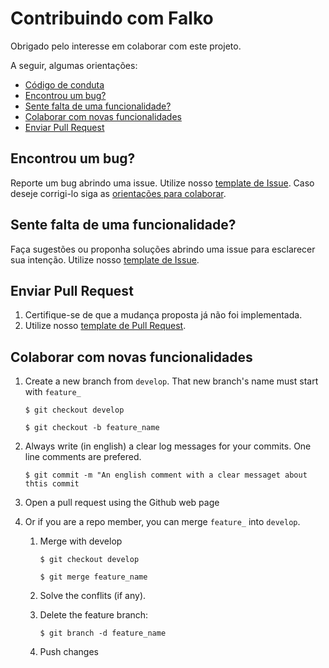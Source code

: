 # Contribuindo com Falko

Obrigado pelo interesse em colaborar com este projeto.

A seguir, algumas orientações:
- [Código de conduta](https://github.com/fga-gpp-mds/2018.1-Grupo2/blob/master/CODE_OF_CONDUCT.md)
- [Encontrou um bug?](#bug)
- [Sente falta de uma funcionalidade?](#funcionalidade)
- [Colaborar com novas funcionalidades](#colaborar)
- [Enviar Pull Request](#pullrequest)

## <a name="bug"></a> Encontrou um bug?
Reporte um bug abrindo uma issue. Utilize nosso [template de Issue](https://github.com/fga-gpp-mds/2018.1-Grupo2/blob/master/ISSUE_TEMPLATE.md).
Caso deseje corrigi-lo siga as [orientações para colaborar](#colaborar).

## <a name="funcionalidade"></a> Sente falta de uma funcionalidade?
Faça sugestões ou proponha soluções abrindo uma issue para esclarecer sua intenção. Utilize nosso [template de Issue](https://github.com/fga-gpp-mds/2018.1-Grupo2/blob/master/ISSUE_TEMPLATE.md).

## <a name="pullrequest"></a> Enviar Pull Request
1. Certifique-se de que a mudança proposta já não foi implementada.
2. Utilize nosso [template de Pull Request](https://github.com/fga-gpp-mds/2018.1-Grupo2/blob/master/PULL_REQUEST_TEMPLATE.md).

## <a name="#colaborar"></a> Colaborar com novas funcionalidades

1. Create a new branch from `develop`. That new branch's name must start with `feature_`
   
    `$ git checkout develop`
    
    `$ git checkout -b feature_name`

2. Always write (in english) a clear log messages for your commits. One line comments are prefered.
  
     `$ git commit -m "An english comment with a clear messaget about thtis commit`
     
3. Open a pull request using the Github web page
 
3. Or if you are a repo member, you can merge `feature_` into `develop`.
     
     1. Merge with develop
       
        `$ git checkout develop`
     
        `$ git merge feature_name`
    
     2. Solve the conflits (if any).
     
     3. Delete the feature branch:
     
        `$ git branch -d feature_name`
     
     4. Push changes

